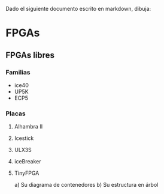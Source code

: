 Dado el siguiente documento escrito en markdown, dibuja:

# FPGAs

## FPGAs libres

### Familias

* ice40
* UP5K
* ECP5

### Placas

1. Alhambra II
2. Icestick
3. ULX3S
4. iceBreaker
5. TinyFPGA

    a) Su diagrama de contenedores
    b) Su estructura en árbol
